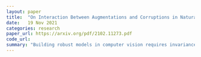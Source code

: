 ```yaml
---
layout: paper
title:  "On Interaction Between Augmentations and Corruptions in Natural Corruption Robustness"
date:   19 Nov 2021
categories: research
paper_url: https://arxiv.org/pdf/2102.11273.pdf
code_url: 
summary: "Building robust models in computer vision requires invariance to image corruptions like warping, noise, or color shifts. Despite new data augmentations improving performance on ImageNet-C, the correlation between data augmentations and test-time corruptions remains unclear. This paper introduces Minimal Sample Distance, and demonstrates a strong correlation between augmentation-corruption similarity and performance. Authors argue that training with augmentations that are perceptually similar to corruptions enhances test error."
---
```



